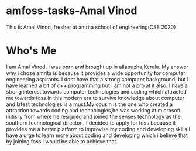 # amfoss-tasks-Amal Vinod
This is Amal Vinod, fresher at amrita school of engineering(CSE 2020)
# Who's Me
I am Amal Vinod, I was born and brought up in allapuzha,Kerala. My answer why i chose amrita is because it provides a wide opportunity for computer engineering aspirants.
I dont have that a strong computer background, but i have learned a bit of c++ programming but i am not a pro at it also. I have a strong interest towards computer technologies and coding which attracted me towards foss.In this modern era to survive knowledge about computer and latest technologies is a must.My cousin is the one who created a attraction towards coding and technologies,he was working at microsoft initislly from  where he resigned and joined the senses technology as the southern technological director . I decided to apply for foss because it provides me a better platform to improvise my coding and developing skills.I have a urge to learn more about coding and developing which i believe that by joining foss i would be able to achieve that.

